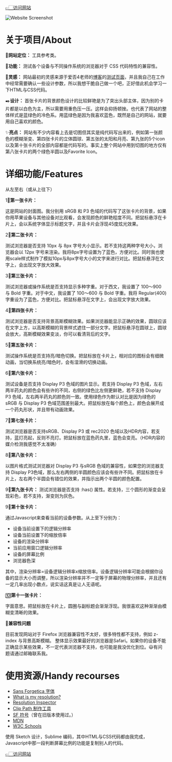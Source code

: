 [👉🏻访问网站](https://alpha.caipod.site)

![Website Screenshot](https://user-images.githubusercontent.com/4744513/169003101-f427cfa8-9fba-4d00-8710-2487822dece8.png)

# 关于项目/About

🔧**网站定位：** 工具参考类。

🧪**功能：** 测试各个设备与不同操作系统的浏览器对于 CSS 代码特性的兼容性。

🔮**灵感：** 网站最初的灵感来源于爱否4老师的[博客](https://frankseptillion.com)的[测试页面](https://frankseptillion.com/test/)，并且我自己在工作中经常需要确认一些设计参数，所以我想干脆自己做一个吧，正好借此机会学习一下HTML与CSS代码。

✒️**设计：** 首张卡片的背景颜色设计的比较鲜艳是为了突出头部主体，因为别的卡片都是以白色为主，所以需要用重色压一压。这样会抑扬顿挫。也代表了网站的整体样式是蓝绿色的冷色系。用蓝绿色是因为我喜欢蓝色，既然是自己的网站，就要用自己喜欢的颜色。

✨**亮点：** 网站有不少内容看上去是切图但其实是纯代码写出来的，例如第一张颜色的模糊渐变、第四张卡片的立体圆球、第五张的太阳和月亮、第九张的5个icon以及第十张卡片的全部内容都是代码写的。事实上整个网站中用到切图的地方仅有第八张卡片的两个绿色半圆以及Favorite Icon。

# 详细功能/Features

从左至右（或从上往下）

1⃣️**第一张卡片：**

这是网站的封面图。我分别用 sRGB 和 P3 色域的代码写了这张卡片的背景，如果你用苹果设备与其他设备对比观看，会发现颜色的鲜艳程度不同。把鼠标悬浮在卡片上，会以系统字体显示标题文字，并且卡片会浮现45度炫光效果。

2⃣️**第二张卡片：**

测试浏览器是否支持 10px 与 8px 字号大小显示。若不支持这两种字号大小，浏览器会以 12px 字号来渲染。我将8px字号设置为了蓝色，方便对比。同时我也使用scale样式制作了模拟10px与8px字号大小的文字来进行对比。把鼠标悬浮在文字上，会出现文字放大效果。

3⃣️**第三张卡片：**

测试浏览器或操作系统是否支持显示多种字重。对于西文，我设置了 100～900 与 Bold 字重。对于中文，我设置了 100～600 与 Bold 字重。我将 Regular(400) 字重设为了蓝色，方便对比。把鼠标悬浮在文字上，会出现文字放大效果。

4⃣️**第四张卡片：**

测试浏览器是否支持背景高斯模糊效果。如果浏览器能显示正确的效果，圆球应该在文字上方，以高斯模糊的背景样式遮住一部分文字。把鼠标悬浮在圆球上，圆球会放大，高斯模糊效果变淡，你可以看清背后的文字。

5⃣️**第五张卡片：**

测试操作系统是否支持亮/暗色切换。把鼠标放在卡片上，相对应的图标会有细微动画，当切换系统亮/暗色时，会有湿滑的切换动画。

6⃣️**第六张卡片：**

测试设备是否支持 Display P3 色域的图片显示。若支持 Display P3 色域，左右两半药丸的颜色会有些许的不同，右侧的绿色比左侧更鲜艳，若不支持 Display P3 色域，左右两半药丸的颜色则一致。使用绿色作为默认对比是因为绿色的 sRGB 与 Display P3 色域范围差别最大。把鼠标放在每个颜色上，颜色会展开成一个药丸形状，并且带有动画效果。

7⃣️**第七张卡片：**

测试浏览器是否支持sRGB、Display P3 或 rec2020 色域以及HDR内容，若支持，蓝灯亮起，反则不亮灯。把鼠标放在蓝色药丸里，蓝色会变亮。（HDR内容的媒介检测我感觉不太准确）

8⃣️**第八张卡片：**

以图片格式测试浏览器对 Display P3 与sRGB 色域的兼容性，如果您的浏览器支持 Display P3色域，那么左右两侧的半圆颜色应该会有些许不同。把鼠标放在卡片上，左右两个半圆会有错位的效果，并指示出两个半圆的颜色配置。

9⃣️**第九张卡片：**
测试浏览器是否支持 :has() 属性。若支持，三个圆形的渐变会呈现彩色，若不支持，渐变则为灰色。

9⃣️**第十张卡片：**

通过Javascript来查看当前的设备参数。从上至下分别为：
- 设备当前设置下的逻辑分辨率
- 设备当前设置下的缩放倍率
- 设备的渲染分辨率
- 当前应用窗口逻辑分辨率
- 设备的屏幕比例
- 浏览器色深

其中，渲染分辨率=设备逻辑分辨率x缩放倍率。设备逻辑分辨率可能会根据你设备的显示大小而调整，所以渲染分辨率并不一定等于屏幕的物理分辨率，并且还有一定几率出现小数点，说实话这真是让人无语呢。

🔟**第十一张卡片：**

字面意思。把鼠标放在卡片上，圆圈与副标题会渐渐浮现。我很喜欢这种渐渐由模糊变清晰的效果。

🧩**兼容性问题**

目前发现网站对于 Firefox 浏览器兼容性不太好，很多特性都不支持，例如 z-index 与背景高斯模糊。
整体显示效果最好的浏览器是Safari。如果你的设备不能正确显示某些效果，不一定代表浏览器不支持，也可能是我没优化到位。😃有问题请通过邮箱联系我。

# 使用资源/Handy recourses
- [Sans Forgetica 字体](https://sansforgetica.rmit.edu.au/)
- [What is my resolution?](https://whatismyresolution.com/)
- [Resolution Inspector](http://dev.jeffersonscher.com/resolution.html)
- [Clip Path 制作工具](https://bennettfeely.com/clippy/)
- [SF 符号](https://developer.apple.com/sf-symbols/)（曾在旧版本使用过。）
- [MDN](https://developer.mozilla.org/zh-CN/)
- [W3C Schools](https://www.w3schools.com/)

使用 Sketch 设计，Sublime 编码，其中HTML与CSS代码都由我完成，Javascript中那一段判断屏幕比例的功能是复制别人的代码。

[👉🏻访问网站](https://alpha.caipod.site)
